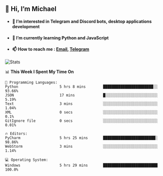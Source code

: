 ## 👋 Hi, I’m Michael
- #### 👀 I’m interested in Telegram and Discord bots, desktop applications development
- #### 🌱 I’m currently learning Python and JavaScript
- #### 📫 How to reach me : [Email](mailto:misha@kurapov.ru), [Telegram](https://t.me/mickr7)

![Stats](https://github-readme-stats.vercel.app/api?username=krpff&show_icons=true&theme=github_dark&hide_border=true&hide=issues&count_private=true&layout=compact)


<!--START_SECTION:waka-->
📊 **This Week I Spent My Time On** 

```text
💬 Programming Languages: 
Python                   5 hrs 8 mins        ███████████████████████░░   93.66% 
JSON                     17 mins             █░░░░░░░░░░░░░░░░░░░░░░░░   5.19% 
Text                     3 mins              ░░░░░░░░░░░░░░░░░░░░░░░░░   1.04% 
XML                      0 secs              ░░░░░░░░░░░░░░░░░░░░░░░░░   0.1% 
GitIgnore file           0 secs              ░░░░░░░░░░░░░░░░░░░░░░░░░   0.01%

🔥 Editors: 
PyCharm                  5 hrs 25 mins       ████████████████████████░   98.86% 
WebStorm                 3 mins              ░░░░░░░░░░░░░░░░░░░░░░░░░   1.14%

💻 Operating System: 
Windows                  5 hrs 29 mins       █████████████████████████   100.0%

```


<!--END_SECTION:waka-->
